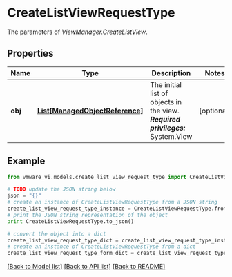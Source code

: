 # CreateListViewRequestType

The parameters of *ViewManager.CreateListView*. 

## Properties
Name | Type | Description | Notes
------------ | ------------- | ------------- | -------------
**obj** | [**List[ManagedObjectReference]**](ManagedObjectReference.md) | The initial list of objects in the view.  ***Required privileges:*** System.View  | [optional] 

## Example

```python
from vmware_vi.models.create_list_view_request_type import CreateListViewRequestType

# TODO update the JSON string below
json = "{}"
# create an instance of CreateListViewRequestType from a JSON string
create_list_view_request_type_instance = CreateListViewRequestType.from_json(json)
# print the JSON string representation of the object
print CreateListViewRequestType.to_json()

# convert the object into a dict
create_list_view_request_type_dict = create_list_view_request_type_instance.to_dict()
# create an instance of CreateListViewRequestType from a dict
create_list_view_request_type_form_dict = create_list_view_request_type.from_dict(create_list_view_request_type_dict)
```
[[Back to Model list]](../README.md#documentation-for-models) [[Back to API list]](../README.md#documentation-for-api-endpoints) [[Back to README]](../README.md)


